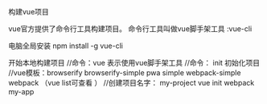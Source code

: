 构建vue项目

vue官方提供了命令行工具构建项目。
命令行工具叫做vue脚手架工具 :vue-cli

电脑全局安装
npm install -g vue-cli

开始本地构建项目
//命令：vue 表示使用vue脚手架工具
//命令： init 初始化项目
//vue模板：browserify browserify-simple  pwa simple  webpack-simple  webpack   （vue  list可查看
）
//创建项目名字： my-project
vue init webpack my-app




